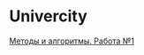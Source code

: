 # Univercity

[Методы и алгоритмы. Работа №1](https://colab.research.google.com/drive/1pWyXbn99B4zg0ue9mrnrBHN_2Ea629E0?usp=sharing)
